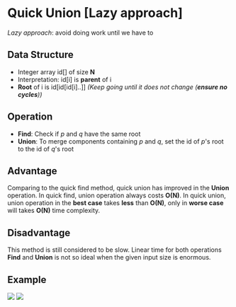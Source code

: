 # Quick Union [Lazy approach]

*Lazy approach*: avoid doing work until we have to

## Data Structure
* Integer array id[] of size **N**
* Interpretation: id[i] is **parent** of i
* **Root** of i is id[id[id[i]..]] *(Keep going until it does not change (**ensure no cycles**))*


## Operation
* **Find**: Check if *p* and *q* have the same root
* **Union**: To merge components containing *p* and *q*, set the id of *p*'s root to the id of *q*'s root


## Advantage
Comparing to the quick find method, quick union has improved in the **Union** operation. In quick find, union operation always costs **O(N)**. In quick union, union operation in the **best case** takes **less** than **O(N)**, only in **worse case** will takes **O(N)** time complexity.  

## Disadvantage
This method is still considered to be slow. Linear time for both operations **Find** and **Union** is not so ideal when the given input size is enormous.

## Example 
![](https://github.com/ExploreNcrack/Algorithm-and-Data-Structure/blob/master/SET%20THEORY/Dynamic%20Connectivity/Union%20Find/Quick%20Union/quick_union1.png)
![](https://github.com/ExploreNcrack/Algorithm-and-Data-Structure/blob/master/SET%20THEORY/Dynamic%20Connectivity/Union%20Find/Quick%20Union/quick_union2.png)

